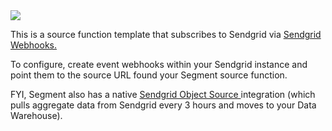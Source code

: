 <img src="https://sendgrid.com/brand/sg-twilio/SG_Twilio_Lockup_RGBx1.png" />

This is a source function template that subscribes to Sendgrid via <a href="https://sendgrid.com/docs/for-developers/tracking-events/getting-started-event-webhook/">Sendgrid Webhooks.</a> 

To configure, create event webhooks within your Sendgrid instance and point them to the source URL found your Segment source function. 

FYI, Segment also has a native <a href="https://segment.com/docs/connections/sources/catalog/cloud-apps/sendgrid/">Sendgrid Object Source </a> integration (which pulls aggregate data from Sendgrid every 3 hours and moves to your Data Warehouse).
